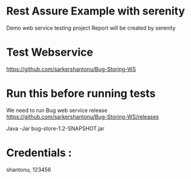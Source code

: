 # Rest Assure Example with serenity 
Demo web service testing project
Report will be created by serenity

# Test Webservice 
https://github.com/sarkershantonu/Bug-Storing-WS

# Run this before running tests
We need to run Bug web service release 
https://github.com/sarkershantonu/Bug-Storing-WS/releases

Java -Jar bug-store-1.2-SNAPSHOT.jar 

# Credentials : 
shantonu, 123456